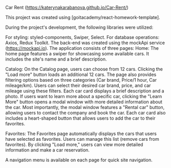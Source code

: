 Car Rent (https://katerynakarabanova.github.io/Car-Rent/)

This project was created using [goitacademy/react-homework-template].

During the project's development, the following libraries were utilized:

For styling: styled-components, Swiper, Select. For database operations: Axios,
Redux Toolkit. The back-end was created using the mockApi service
(https://mockapi.io). The application consists of three pages: Home: The home
page features a swiper for showcasing some available cars. It includes the
site's name and a brief description.

Catalog: On the Catalog page, users can choose from 12 cars. Clicking the "Load
more" button loads an additional 12 cars. The page also provides filtering
options based on three categories (Car brand, Price/1 hour, Car mileage/km).
Users can select their desired car brand, price, and car mileage using these
filters. Each car card displays a brief description and a photo. If users want
to learn more about a specific car, clicking the "Learn More" button opens a
modal window with more detailed information about the car. Most importantly, the
modal window features a "Rental car" button, allowing users to contact the
company and book the car. Each car card also includes a heart-shaped button that
allows users to add the car to their favorites.

Favorites: The Favorites page automatically displays the cars that users have
selected as favorites. Users can manage this list (remove cars from favorites).
By clicking "Load more," users can view more detailed information and make a car
reservation.

A navigation menu is available on each page for quick site navigation.
